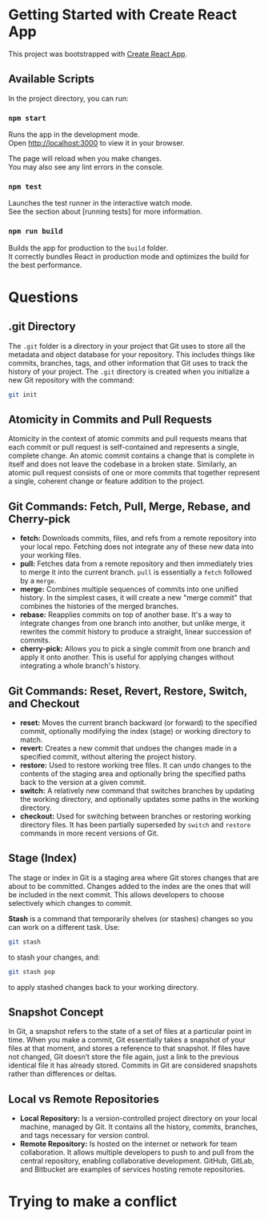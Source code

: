 # Getting Started with Create React App

This project was bootstrapped with [Create React App](https://github.com/facebook/create-react-app).

## Available Scripts

In the project directory, you can run:

### `npm start`

Runs the app in the development mode.\
Open [http://localhost:3000](http://localhost:3000) to view it in your browser.

The page will reload when you make changes.\
You may also see any lint errors in the console.

### `npm test`

Launches the test runner in the interactive watch mode.\
See the section about [running tests] for more information.

### `npm run build`

Builds the app for production to the `build` folder.\
It correctly bundles React in production mode and optimizes the build for the best performance.

# Questions

## .git Directory

The `.git` folder is a directory in your project that Git uses to store all the metadata and object database for your repository. This includes things like commits, branches, tags, and other information that Git uses to track the history of your project. The `.git` directory is created when you initialize a new Git repository with the command:

```bash
git init
```

## Atomicity in Commits and Pull Requests

Atomicity in the context of atomic commits and pull requests means that each commit or pull request is self-contained and represents a single, complete change. An atomic commit contains a change that is complete in itself and does not leave the codebase in a broken state. Similarly, an atomic pull request consists of one or more commits that together represent a single, coherent change or feature addition to the project.

## Git Commands: Fetch, Pull, Merge, Rebase, and Cherry-pick

- **fetch:** Downloads commits, files, and refs from a remote repository into your local repo. Fetching does not integrate any of these new data into your working files.
- **pull:** Fetches data from a remote repository and then immediately tries to merge it into the current branch. `pull` is essentially a `fetch` followed by a `merge`.
- **merge:** Combines multiple sequences of commits into one unified history. In the simplest cases, it will create a new "merge commit" that combines the histories of the merged branches.
- **rebase:** Reapplies commits on top of another base. It's a way to integrate changes from one branch into another, but unlike merge, it rewrites the commit history to produce a straight, linear succession of commits.
- **cherry-pick:** Allows you to pick a single commit from one branch and apply it onto another. This is useful for applying changes without integrating a whole branch's history.

## Git Commands: Reset, Revert, Restore, Switch, and Checkout

- **reset:** Moves the current branch backward (or forward) to the specified commit, optionally modifying the index (stage) or working directory to match.
- **revert:** Creates a new commit that undoes the changes made in a specified commit, without altering the project history.
- **restore:** Used to restore working tree files. It can undo changes to the contents of the staging area and optionally bring the specified paths back to the version at a given commit.
- **switch:** A relatively new command that switches branches by updating the working directory, and optionally updates some paths in the working directory.
- **checkout:** Used for switching between branches or restoring working directory files. It has been partially superseded by `switch` and `restore` commands in more recent versions of Git.

## Stage (Index)

The stage or index in Git is a staging area where Git stores changes that are about to be committed. Changes added to the index are the ones that will be included in the next commit. This allows developers to choose selectively which changes to commit.

**Stash** is a command that temporarily shelves (or stashes) changes so you can work on a different task. Use:

```bash
git stash
```

to stash your changes, and:

```bash
git stash pop
```

to apply stashed changes back to your working directory.

## Snapshot Concept

In Git, a snapshot refers to the state of a set of files at a particular point in time. When you make a commit, Git essentially takes a snapshot of your files at that moment, and stores a reference to that snapshot. If files have not changed, Git doesn’t store the file again, just a link to the previous identical file it has already stored. Commits in Git are considered snapshots rather than differences or deltas.

## Local vs Remote Repositories

- **Local Repository:** Is a version-controlled project directory on your local machine, managed by Git. It contains all the history, commits, branches, and tags necessary for version control.
- **Remote Repository:** Is hosted on the internet or network for team collaboration. It allows multiple developers to push to and pull from the central repository, enabling collaborative development. GitHub, GitLab, and Bitbucket are examples of services hosting remote repositories.


# Trying to make a conflict
